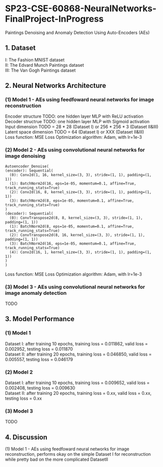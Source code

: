 # SP23-CSE-60868-NeuralNetworks-FinalProject-InProgress
Paintings Denoising and Anomaly Detection Using Auto-Encoders (AEs)
## 1. Dataset
I: The Fashion MNIST dataset <br />
II: The Edvard Munch Paintings dataset <br />
III: The Van Gogh Paintings dataset <br />
## 2. Neural Networks Architecture
### (1) Model 1 - AEs using feedfoward neural networks for image reconstruction
Encoder structure TODO: one hidden layer MLP with ReLU activation <br />
Decoder structrue TODO: one hidden layer MLP with Sigmoid activation <br />
Input dimension TODO = 28 * 28 (Dataset I) or 256 * 256 * 3 (Dataset II&III) <br />
Latent space dimension TODO = 64 (Dataset I) or XXX (Dataset II&III) <br />
Loss function: MSE Loss
Optimization algorithm: Adam, with lr=1e-3
### (2) Model 2 - AEs using convolutional neural networks for image denoising
    Autoencoder_Denoise(
    (encoder): Sequential(
      (0): Conv2d(1, 16, kernel_size=(3, 3), stride=(1, 1), padding=(1, 1))
      (1): BatchNorm2d(16, eps=1e-05, momentum=0.1, affine=True, track_running_stats=True)
      (2): Conv2d(16, 8, kernel_size=(3, 3), stride=(1, 1), padding=(1, 1))
      (3): BatchNorm2d(8, eps=1e-05, momentum=0.1, affine=True, track_running_stats=True)
    )
    (decoder): Sequential(
      (0): ConvTranspose2d(8, 8, kernel_size=(3, 3), stride=(1, 1), padding=(1, 1))
      (1): BatchNorm2d(8, eps=1e-05, momentum=0.1, affine=True, track_running_stats=True)
      (2): ConvTranspose2d(8, 16, kernel_size=(3, 3), stride=(1, 1), padding=(1, 1))
      (3): BatchNorm2d(16, eps=1e-05, momentum=0.1, affine=True, track_running_stats=True)
      (4): Conv2d(16, 1, kernel_size=(3, 3), stride=(1, 1), padding=(1, 1))
    )
    )
Loss function: MSE Loss
Optimization algorithm: Adam, with lr=1e-3
### (3) Model 3 - AEs using convolutional neural networks for image anomaly detection
TODO
## 3. Model Performance
### (1) Model 1
Dataset I: after training 10 epochs, training loss = 0.011862, valid loss = 0.002952, testing loss = 0.011870 <br />
Dataset II: after training 20 epochs, training loss = 0.046850, valid loss = 0.005557, testing loss = 0.046179 <br />
### (2) Model 2
Dataset I: after training 10 epochs, training loss = 0.009652, valid loss = 0.002408, testing loss = 0.009630 <br />
Dataset II: after training 20 epochs, training loss = 0.xx, valid loss = 0.xx, testing loss = 0.xx <br />
### (3) Model 3
TODO

## 4. Discussion
(1) Model 1 - AEs using feedfoward neural networks for image reconstruction, performs okay on the simple Dataset I for reconstruction while pretty bad on the more complicated DatasetII

